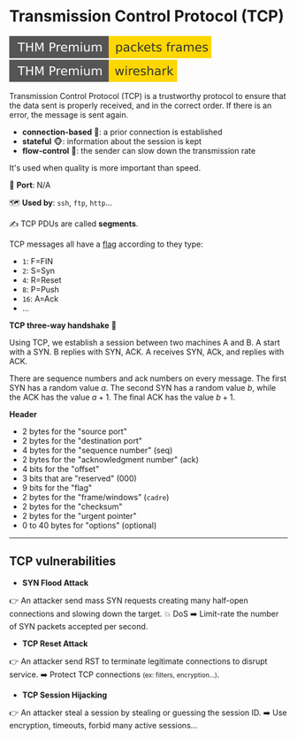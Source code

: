 # Transmission Control Protocol (TCP)

[![packetsframes](../../../cybersecurity/_badges/thmp/packetsframes.svg)](https://tryhackme.com/room/packetsframes)
[![wireshark](../../../cybersecurity/_badges/thmp/wireshark.svg)](https://tryhackme.com/room/wireshark)

<div class="row row-cols-lg-2"><div>

Transmission Control Protocol (TCP) is a trustworthy protocol to ensure that the data sent is properly received, and in the correct order. If there is an error, the message is sent again.

* **connection-based** 🤝: a prior connection is established
* **stateful** 🐵: information about the session is kept
* **flow-control** 🐌: the sender can slow down the transmission rate

It's used when quality is more important than speed.

🐊️ **Port**: N/A

🗺️ **Used by**: `ssh`, `ftp`, `http`...

✍️ TCP PDUs are called **segments**.

TCP messages all have a [flag](https://en.wikipedia.org/wiki/Transmission_Control_Protocol) according to they type:

* `1`: F=FIN
* `2`: S=Syn
* `4`: R=Reset
* `8`: P=Push
* `16`: A=Ack
* ...
</div><div>

**TCP three-way handshake** 📌

Using TCP, we establish a session between two machines A and B. A start with a SYN. B replies with SYN, ACK. A receives SYN, ACk, and replies with ACK.

There are sequence numbers and ack numbers on every message. The first SYN has a random value $a$. The second SYN has a random value $b$, while the ACK has the value $a+1$. The final ACK has the value $b+1$.

**Header**

* 2 bytes for the "source port"
* 2 bytes for the "destination port"
* 4 bytes for the "sequence number" (seq)
* 2 bytes for the "acknowledgment  number" (ack)
* 4 bits for the "offset"
* 3 bits that are "reserved" (000)
* 9 bits for the "flag"
* 2 bytes for the "frame/windows" (`cadre`)
* 2 bytes for the "checksum"
* 2 bytes for the "urgent pointer"
* 0 to 40 bytes for "options" (optional)

</div></div>

<hr class="sep-both">

## TCP vulnerabilities

<div class="row row-cols-lg-2"><div>

* **SYN Flood Attack**

👉 An attacker send mass SYN requests creating many half-open connections and slowing down the target. 💥 DoS ➡️ Limit-rate the number of SYN packets accepted per second.

* **TCP Reset Attack**

👉 An attacker send RST to terminate legitimate connections to disrupt service. ➡️ Protect TCP connections <small>(ex: filters, encryption...)</small>.
</div><div>

* **TCP Session Hijacking**

👉 An attacker steal a session by stealing or guessing the session ID. ➡️ Use encryption, timeouts, forbid many active sessions...
</div></div>